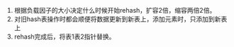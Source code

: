 1. 根据负载因子的大小决定什么时候开始rehash，扩容2倍，缩容两倍2倍。
2. 对旧hash表操作时都会顺便将数据更新到新表上，添加元素时，只添加到新表上
3. rehash完成后，将表1表2指针替换。